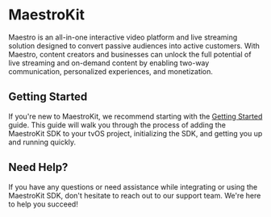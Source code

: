 # MaestroKit

Maestro is an all-in-one interactive video platform and live streaming solution designed
to convert passive audiences into active customers. With Maestro, content creators and
businesses can unlock the full potential of live streaming and on-demand content by
enabling two-way communication, personalized experiences, and monetization.

## Getting Started
If you're new to MaestroKit, we recommend starting with the [Getting Started](https://developers.maestro.io/sdk/tvos#:~:text=starting%20with%20the-,Getting%20Started,-guide.%20This%20guide) guide.
This guide will walk you through the process of adding the MaestroKit SDK to your tvOS
project, initializing the SDK, and getting you up and running quickly.

## Need Help?
If you have any questions or need assistance while integrating or using the MaestroKit SDK, don't hesitate to reach out to our support team. We're here to help you succeed!

